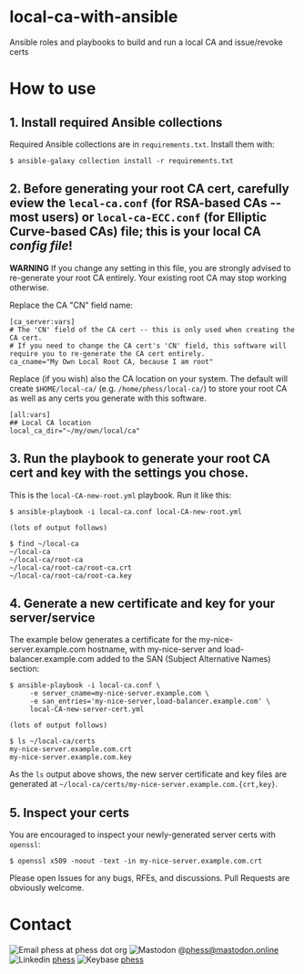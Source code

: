 # local-ca-with-ansible
Ansible roles and playbooks to build and run a local CA and issue/revoke certs


# How to use

## 1. Install required Ansible collections

Required Ansible collections are in `requirements.txt`.
Install them with:
~~~
$ ansible-galaxy collection install -r requirements.txt
~~~

## 2. Before generating your root CA cert, carefully eview the `lecal-ca.conf` (for RSA-based CAs -- most users) or `local-ca-ECC.conf` (for Elliptic Curve-based CAs) file; this is your local CA _config file_!

**WARNING** If you change any setting in this file, you are strongly advised to re-generate your root CA entirely. Your existing root CA may stop working otherwise.

Replace the CA "CN" field name:
```
[ca_server:vars]
# The 'CN' field of the CA cert -- this is only used when creating the CA cert.
# If you need to change the CA cert's 'CN' field, this software will require you to re-generate the CA cert entirely.
ca_cname="My Own Local Root CA, because I am root"
```

Replace (if you wish) also the CA location on your system. The default will create `$HOME/local-ca/` (e.g. `/home/phess/local-ca/`) to store your root CA as well as any certs you generate with this software.
```
[all:vars]
## Local CA location
local_ca_dir="~/my/own/local/ca"
```

## 3. Run the playbook to generate your root CA cert and key with the settings you chose.

This is the `local-CA-new-root.yml` playbook. Run it like this:
```
$ ansible-playbook -i local-ca.conf local-CA-new-root.yml

(lots of output follows)

$ find ~/local-ca
~/local-ca
~/local-ca/root-ca
~/local-ca/root-ca/root-ca.crt
~/local-ca/root-ca/root-ca.key
```

## 4. Generate a new certificate and key for your server/service

The example below generates a certificate for the my-nice-server.example.com hostname, with my-nice-server and load-balancer.example.com added to the SAN (Subject Alternative Names) section:
```
$ ansible-playbook -i local-ca.conf \
     -e server_cname=my-nice-server.example.com \
     -e san_entries='my-nice-server,load-balancer.example.com' \
     local-CA-new-server-cert.yml

(lots of output follows)

$ ls ~/local-ca/certs
my-nice-server.example.com.crt
my-nice-server.example.com.key
```

As the `ls` output above shows, the new server certificate and key files are generated at `~/local-ca/certs/my-nice-server.example.com.{crt,key}`.

## 5. Inspect your certs

You are encouraged to inspect your newly-generated server certs with `openssl`:
```
$ openssl x509 -noout -text -in my-nice-server.example.com.crt
```

Please open Issues for any bugs, RFEs, and discussions.
Pull Requests are obviously welcome.

# Contact

![Email](https://cdn-icons-png.flaticon.com/128/646/646094.png "Email") phess at phess dot org
![Mastodon](https://icons.iconarchive.com/icons/fa-team/fontawesome-brands/96/FontAwesome-Brands-Mastodon-icon.png "Mastodon") @phess@mastodon.online
![Linkedin](https://dc-site.com/wp-content/uploads/2023/03/LinkedIn.png "LinkedIn") [phess](https://linkedin.com/in/phess)
![Keybase](https://keybase.io/images/icons/icon-keybase-logo-48.png "Keybase") [phess](https://keybase.io/phess)
